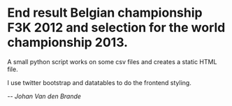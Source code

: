 # End result Belgian championship F3K 2012 and selection for the world championship 2013.

A small python script works on some csv files and creates a static HTML file.

I use twitter bootstrap and datatables to do the frontend styling.

-- <cite>Johan Van den Brande</cite>
